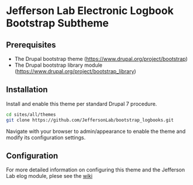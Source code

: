 # Jefferson Lab Electronic Logbook Bootstrap Subtheme

## Prerequisites
  *  The Drupal bootstrap theme (https://www.drupal.org/project/bootstrap)
  *  The Drupal bootstrap library module (https://www.drupal.org/project/bootstrap_library)

## Installation

Install and enable this theme per standard Drupal 7 procedure. 
````bash
cd sites/all/themes
git clone https://github.com/JeffersonLab/bootstrap_logbooks.git
```` 
Navigate with your browser to admin/appearance to enable the theme and modify its configuration settings.

## Configuration

For more detailed information on configuring this theme and the Jefferson Lab elog module, plese see the [wiki](https://github.com/JeffersonLab/elog/wiki)
